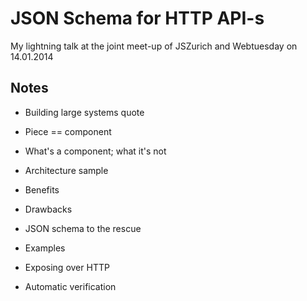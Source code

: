# JSON Schema for HTTP API-s

My lightning talk at the joint meet-up of JSZurich and Webtuesday on 14.01.2014

## Notes

- Building large systems quote

- Piece == component

- What's a component; what it's not

- Architecture sample

- Benefits

- Drawbacks

- JSON schema to the rescue

- Examples

- Exposing over HTTP

- Automatic verification
